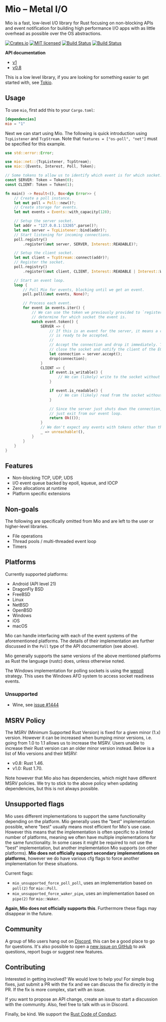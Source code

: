 # Mio – Metal I/O

Mio is a fast, low-level I/O library for Rust focusing on non-blocking APIs and
event notification for building high performance I/O apps with as little
overhead as possible over the OS abstractions.

[![Crates.io][crates-badge]][crates-url]
[![MIT licensed][mit-badge]][mit-url]
[![Build Status][actions-badge]][actions-url]
[![Build Status][cirrus-badge]][cirrus-url]

[crates-badge]: https://img.shields.io/crates/v/mio.svg
[crates-url]: https://crates.io/crates/mio
[mit-badge]: https://img.shields.io/badge/license-MIT-blue.svg
[mit-url]: LICENSE
[actions-badge]: https://github.com/tokio-rs/mio/workflows/CI/badge.svg
[actions-url]: https://github.com/tokio-rs/mio/actions?query=workflow%3ACI+branch%3Amaster
[cirrus-badge]: https://api.cirrus-ci.com/github/tokio-rs/mio.svg
[cirrus-url]: https://cirrus-ci.com/github/tokio-rs/mio

**API documentation**

* [v1](https://docs.rs/mio/^1)
* [v0.8](https://docs.rs/mio/^0.8)

This is a low level library, if you are looking for something easier to get
started with, see [Tokio](https://tokio.rs).

## Usage

To use `mio`, first add this to your `Cargo.toml`:

```toml
[dependencies]
mio = "1"
```

Next we can start using Mio. The following is quick introduction using
`TcpListener` and `TcpStream`. Note that `features = ["os-poll", "net"]` must be
specified for this example.

```rust
use std::error::Error;

use mio::net::{TcpListener, TcpStream};
use mio::{Events, Interest, Poll, Token};

// Some tokens to allow us to identify which event is for which socket.
const SERVER: Token = Token(0);
const CLIENT: Token = Token(1);

fn main() -> Result<(), Box<dyn Error>> {
    // Create a poll instance.
    let mut poll = Poll::new()?;
    // Create storage for events.
    let mut events = Events::with_capacity(128);

    // Setup the server socket.
    let addr = "127.0.0.1:13265".parse()?;
    let mut server = TcpListener::bind(addr)?;
    // Start listening for incoming connections.
    poll.registry()
        .register(&mut server, SERVER, Interest::READABLE)?;

    // Setup the client socket.
    let mut client = TcpStream::connect(addr)?;
    // Register the socket.
    poll.registry()
        .register(&mut client, CLIENT, Interest::READABLE | Interest::WRITABLE)?;

    // Start an event loop.
    loop {
        // Poll Mio for events, blocking until we get an event.
        poll.poll(&mut events, None)?;

        // Process each event.
        for event in events.iter() {
            // We can use the token we previously provided to `register` to
            // determine for which socket the event is.
            match event.token() {
                SERVER => {
                    // If this is an event for the server, it means a connection
                    // is ready to be accepted.
                    //
                    // Accept the connection and drop it immediately. This will
                    // close the socket and notify the client of the EOF.
                    let connection = server.accept();
                    drop(connection);
                }
                CLIENT => {
                    if event.is_writable() {
                        // We can (likely) write to the socket without blocking.
                    }

                    if event.is_readable() {
                        // We can (likely) read from the socket without blocking.
                    }

                    // Since the server just shuts down the connection, let's
                    // just exit from our event loop.
                    return Ok(());
                }
                // We don't expect any events with tokens other than those we provided.
                _ => unreachable!(),
            }
        }
    }
}
```

## Features

* Non-blocking TCP, UDP, UDS
* I/O event queue backed by epoll, kqueue, and IOCP
* Zero allocations at runtime
* Platform specific extensions

## Non-goals

The following are specifically omitted from Mio and are left to the user
or higher-level libraries.

* File operations
* Thread pools / multi-threaded event loop
* Timers

## Platforms

Currently supported platforms:

* Android (API level 21)
* DragonFly BSD
* FreeBSD
* Linux
* NetBSD
* OpenBSD
* Windows
* iOS
* macOS

Mio can handle interfacing with each of the event systems of the aforementioned
platforms. The details of their implementation are further discussed in the
`Poll` type of the API documentation (see above).

Mio generally supports the same versions of the above mentioned platforms as
Rust the language (rustc) does, unless otherwise noted.

The Windows implementation for polling sockets is using the [wepoll] strategy.
This uses the Windows AFD system to access socket readiness events.

[wepoll]: https://github.com/piscisaureus/wepoll

### Unsupported

* Wine, see [issue #1444]

[issue #1444]: https://github.com/tokio-rs/mio/issues/1444

## MSRV Policy

The MSRV (Minimum Supported Rust Version) is fixed for a given minor (1.x)
version. However it can be increased when bumping minor versions, i.e. going
from 1.0 to 1.1 allows us to increase the MSRV. Users unable to increase their
Rust version can an older minor version instead. Below is a list of Mio versions
and their MSRV:

 * v0.8: Rust 1.46.
 * v1.0: Rust 1.70.

Note however that Mio also has dependencies, which might have different MSRV
policies. We try to stick to the above policy when updating dependencies, but
this is not always possible.

## Unsupported flags

Mio uses different implementations to support the same functionality depending
on the platform. Mio generally uses the "best" implementation possible, where
"best" usually means most efficient for Mio's use case. However this means that
the implementation is often specific to a limited number of platforms, meaning
we often have multiple implementations for the same functionality. In some cases
it might be required to not use the "best" implementation, but another
implementation Mio supports (on other platforms). **Mio does not officially
support secondary implementations on platforms**, however we do have various cfg
flags to force another implementation for these situations.

Current flags:
 * `mio_unsupported_force_poll_poll`, uses an implementation based on `poll(2)`
   for `mio::Poll`.
 * `mio_unsupported_force_waker_pipe`, uses an implementation based on `pipe(2)`
   for `mio::Waker`.

**Again, Mio does not officially supports this**. Furthermore these flags may
disappear in the future.

## Community

A group of Mio users hang out on [Discord], this can be a good place to go for
questions. It's also possible to open a [new issue on GitHub] to ask questions,
report bugs or suggest new features.

[Discord]: https://discord.gg/tokio
[new issue on GitHub]: https://github.com/tokio-rs/mio/issues/new

## Contributing

Interested in getting involved? We would love to help you! For simple
bug fixes, just submit a PR with the fix and we can discuss the fix
directly in the PR. If the fix is more complex, start with an issue.

If you want to propose an API change, create an issue to start a
discussion with the community. Also, feel free to talk with us in Discord.

Finally, be kind. We support the [Rust Code of Conduct](https://www.rust-lang.org/policies/code-of-conduct).
